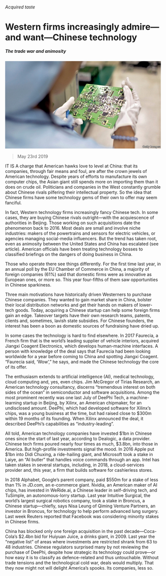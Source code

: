 ###### Acquired taste

# Western firms increasingly admire—and want—Chinese technology 

##### The trade war and animosity 

![image](images/20190525_wbp505.jpg) 

> May 23rd 2019 

IT IS A charge that American hawks love to level at China: that its companies, through fair means and foul, are after the crown jewels of American technology. Despite years of efforts to manufacture its own computer chips, the Asian giant still spends more on importing them than it does on crude oil. Politicians and companies in the West constantly grumble about Chinese rivals pilfering their intellectual property. So the idea that Chinese firms have some technology gems of their own to offer may seem fanciful. 

In fact, Western technology firms increasingly fancy Chinese tech. In some cases, they are buying Chinese rivals outright—with the acquiescence of authorities in Beijing. Those working on such acquisitions date the phenomenon back to 2016. Most deals are small and involve niche industries: makers of the powertrains and sensors for electric vehicles, or agencies managing social-media influencers. But the trend has taken root, even as animosity between the United States and China has escalated (see article). American officials have been treating technology bosses to classified briefings on the dangers of doing business in China. 

Those who operate there see things differently. For the first time last year, in an annual poll by the EU Chamber of Commerce in China, a majority of foreign companies (61%) said that domestic firms were as innovative as European ones, or more so. This year four-fifths of them saw opportunities in Chinese sparkiness. 

Three main motivations have historically driven Westerners to purchase Chinese companies. They wanted to gain market share in China, bolster their local distribution networks and get their hands on makers of lower-tech goods. Today, acquiring a Chinese startup can help some foreign firms gain an edge. Takeover targets have their own research teams, patents, clients and, sometimes, lavish state subsidies. For Chinese founders, the interest has been a boon as domestic sources of fundraising have dried up. 

In some cases the technology is hard to find elsewhere. In 2017 Faurecia, a French firm that is the world’s leading supplier of vehicle interiors, acquired Jiangxi Coagent Electronics, which develops human-machine interfaces. A person with knowledge of the deal says that Faurecia had been looking worldwide for a year before coming to China and spotting Jiangxi Coagent. “Faurecia said, ‘Wow’,” he says, and made the Chinese technology the core of its offer. 

The enthusiasm extends to artificial intelligence (AI), medical technology, cloud computing and, yes, even chips. Jim McGregor of Tirias Research, an American technology consultancy, discerns “tremendous interest on both sides of the ocean” in semiconductor and software acquisitions. Among the most prominent recently was one last July of DeePhi Tech, a machine-learning startup in Beijing, by Xilinx, an American chipmaker, for an undisclosed amount. DeePhi, which had developed software for Xilinx’s chips, was a young business at the time, but had raised close to $300m within 19 months of its founding. When Xilinx announced the deal, it described DeePhi’s capabilities as “industry-leading”. 

All told, American technology companies have invested $1bn in Chinese ones since the start of last year, according to Dealogic, a data provider. Chinese tech firms poured nearly four times as much, $3.8bn, into those in America. But high-profile investments signal the mood. In 2016 Apple put $1bn into Didi Chuxing, a ride-hailing giant, and Microsoft took a stake in Laiye, an “AI butler” that handles voice commands through an app. Intel has taken stakes in several startups, including, in 2018, a cloud-services provider and, this year, a firm that builds software for cashierless stores. 

In 2018 Alphabet, Google’s parent company, paid $550m for a stake of less than 1% in JD.com, an e-commerce giant. Nvidia, an American maker of AI chips, has invested in WeRide.ai, a Chinese leader in self-driving tech, and TuSimple, an autonomous-lorry startup. Last year Intuitive Surgical, the world’s largest surgical robotics company, took a stake in Broncus, a Chinese startup—chiefly, says Nisa Leung of Qiming Venture Partners, an investor in Broncus, for technology to help perform advanced lung surgery. Last week Reuters reported that Facebook was considering minority stakes in Chinese firms. 

China has blocked only one foreign acquisition in the past decade—Coca-Cola’s $2.4bn bid for Huiyuan Juice, a drinks giant, in 2009. Last year the “negative list” of areas where investments are restricted shrank from 63 to 48 industries. Chinese regulators surprised many by not reviewing the purchase of DeePhi, despite how strategic its technology could prove—or how easy it is to classify as defence-related and thus untouchable. Without trade tensions and the technological cold war, deals would multiply. That they now might not will delight America’s spooks. Its companies, less so. 

